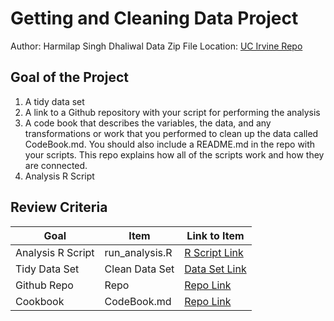 # Getting and Cleaning Data Project
Author: Harmilap Singh Dhaliwal 
Data Zip File Location: [UC Irvine Repo](https://d396qusza40orc.cloudfront.net/getdata%2Fprojectfiles%2FUCI%20HAR%20Dataset.zip "Clicking will download the data")

## Goal of the Project
1. A tidy data set 
2. A link to a Github repository with your script for performing the analysis 
3. A code book that describes the variables, the data, and any transformations or work that you performed to clean up the data called CodeBook.md. You should also include a README.md in the repo with your scripts. This repo explains how all of the scripts work and how they are connected.
4. Analysis R Script

## Review Criteria

Goal | Item | Link to Item
--- | --- | ---
Analysis R Script |  run_analysis.R |  [R Script Link](https://github.com/rogerthatroach/datasciencecoursera/blob/master/codes/Getting_And_Cleaning_Data_Course_Project/run_analysis.R "run_analysis.R")
Tidy Data Set |  Clean Data Set |  [Data Set Link](https://github.com/rogerthatroach/datasciencecoursera/blob/master/codes/Getting_And_Cleaning_Data_Course_Project/tidyData.csv "tidyData.csv")
Github Repo | Repo |  [Repo Link](https://github.com/rogerthatroach/datasciencecoursera/tree/master/codes/Getting_And_Cleaning_Data_Course_Project "Click to go to Repo")
Cookbook | CodeBook.md |  [Repo Link](https://github.com/rogerthatroach/datasciencecoursera/blob/master/codes/Getting_And_Cleaning_Data_Course_Project/CodeBook.md "CodeBook.md")
